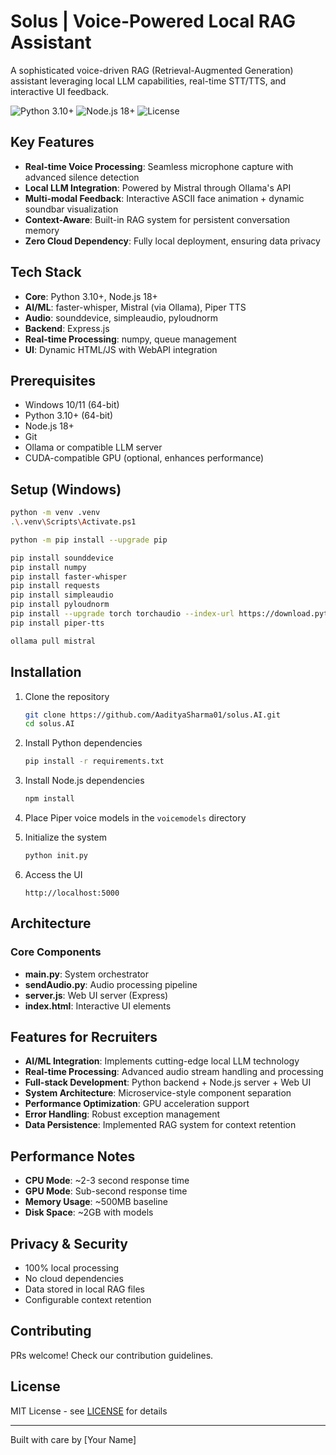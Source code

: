 # Solus | Voice-Powered Local RAG Assistant

A sophisticated voice-driven RAG (Retrieval-Augmented Generation) assistant leveraging local LLM capabilities, real-time STT/TTS, and interactive UI feedback.

![Python 3.10+](https://img.shields.io/badge/python-3.10+-blue.svg)
![Node.js 18+](https://img.shields.io/badge/node-18+-green.svg)
![License](https://img.shields.io/badge/license-MIT-blue.svg)

## Key Features

- **Real-time Voice Processing**: Seamless microphone capture with advanced silence detection
- **Local LLM Integration**: Powered by Mistral through Ollama's API
- **Multi-modal Feedback**: Interactive ASCII face animation + dynamic soundbar visualization
- **Context-Aware**: Built-in RAG system for persistent conversation memory
- **Zero Cloud Dependency**: Fully local deployment, ensuring data privacy

## Tech Stack

- **Core**: Python 3.10+, Node.js 18+
- **AI/ML**: faster-whisper, Mistral (via Ollama), Piper TTS
- **Audio**: sounddevice, simpleaudio, pyloudnorm
- **Backend**: Express.js
- **Real-time Processing**: numpy, queue management
- **UI**: Dynamic HTML/JS with WebAPI integration

## Prerequisites

- Windows 10/11 (64-bit)
- Python 3.10+ (64-bit)
- Node.js 18+
- Git
- Ollama or compatible LLM server
- CUDA-compatible GPU (optional, enhances performance)

## Setup (Windows)

```bash
python -m venv .venv
.\.venv\Scripts\Activate.ps1

python -m pip install --upgrade pip

pip install sounddevice
pip install numpy
pip install faster-whisper
pip install requests
pip install simpleaudio
pip install pyloudnorm
pip install --upgrade torch torchaudio --index-url https://download.pytorch.org/whl/cu118
pip install piper-tts

ollama pull mistral
```

## Installation

1. Clone the repository
   ```bash
   git clone https://github.com/AadityaSharma01/solus.AI.git
   cd solus.AI
   ```

2. Install Python dependencies
   ```bash
   pip install -r requirements.txt
   ```

3. Install Node.js dependencies
   ```bash
   npm install
   ```

4. Place Piper voice models in the `voicemodels` directory

5. Initialize the system
   ```bash
   python init.py
   ```

6. Access the UI
   ```
   http://localhost:5000
   ```

## Architecture

### Core Components

- **main.py**: System orchestrator
- **sendAudio.py**: Audio processing pipeline
- **server.js**: Web UI server (Express)
- **index.html**: Interactive UI elements

## Features for Recruiters

- **AI/ML Integration**: Implements cutting-edge local LLM technology
- **Real-time Processing**: Advanced audio stream handling and processing
- **Full-stack Development**: Python backend + Node.js server + Web UI
- **System Architecture**: Microservice-style component separation
- **Performance Optimization**: GPU acceleration support
- **Error Handling**: Robust exception management
- **Data Persistence**: Implemented RAG system for context retention

## Performance Notes

- **CPU Mode**: ~2-3 second response time
- **GPU Mode**: Sub-second response time
- **Memory Usage**: ~500MB baseline
- **Disk Space**: ~2GB with models

## Privacy & Security

- 100% local processing
- No cloud dependencies
- Data stored in local RAG files
- Configurable context retention

## Contributing

PRs welcome! Check our contribution guidelines.

## License

MIT License - see [LICENSE](LICENSE) for details

---

Built with care by [Your Name]
